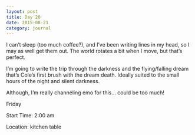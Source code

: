 ```yaml
---
layout: post
title: Day 20
date: 2015-08-21
category: journal
---
```


I can’t sleep (too much coffee?), and I’ve been writing lines in my head, so I may as well get them out. The world rotates a bit when I move, but that’s perfect. 

I’m going to write the trip through the darkness and the flying/falling dream that’s Cole’s first brush with the dream death. Ideally suited to the small hours of the night and silent darkness. 

Although, I’m really channeling emo for this… could be too much!


Friday

Start Time: 2:00 am

Location: kitchen table
